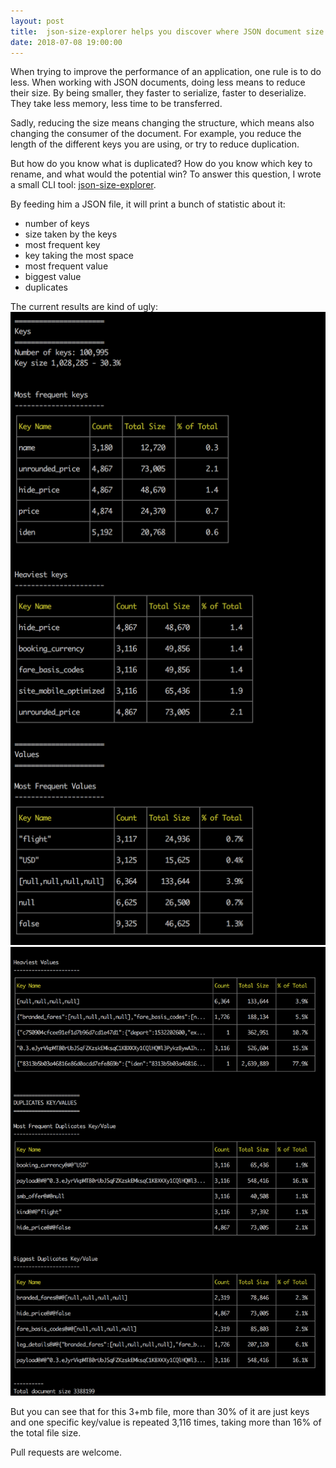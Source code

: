 ```yaml
---
layout: post
title:  json-size-explorer helps you discover where JSON document size goes
date: 2018-07-08 19:00:00
---
```


When trying to improve the performance of an application, one rule is to do less.
When working with JSON documents, doing less means to reduce their size. By being smaller, they faster to serialize, faster to deserialize. They take less memory, less time to be transferred.

Sadly, reducing the size means changing the structure, which means also changing the consumer of the document. 
For example, you reduce the length of the different keys you are using, or try to reduce duplication.

But how do you know what is duplicated? How do you know which key to rename, and what would the potential win? To answer this question, I wrote a small CLI tool: [json-size-explorer](json-size-explorer).

By feeding him a JSON file, it will print a bunch of statistic about it:

- number of keys
- size taken by the keys
- most frequent key
- key taking the most space
- most frequent value
- biggest value
- duplicates

The current results are kind of ugly:
![json-size-explorer-1](/img/2018-07-08/json-size-explorer-1.png)
![json-size-explorer-2](/img/2018-07-08/json-size-explorer-2.png)

But you can see that for this 3+mb file, more than 30% of it are just keys and one specific key/value is repeated 3,116 times, taking more than 16% of the total file size.

Pull requests are welcome.